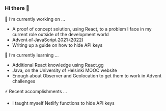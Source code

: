 ### Hi there 👋

🔭 I’m currently working on ...
- A proof of concept solution, using React, to a problem I face in my current role outside of the development world
- ~~Advent of JavaScript 2021 (2022)~~
- Writing up a guide on how to hide API keys

🌱 I’m currently learning ...
- Additional React knowledge using React.gg
- Java, on the University of Helsinki MOOC website
- Enough about Observer and Geolocation to get them to work in Advent challenges

⚡ Recent accomplishments ...
- I taught myself Netlify functions to hide API keys

<!--
**mreed4/mreed4** is a ✨ _special_ ✨ repository because its `README.md` (this file) appears on your GitHub profile.

Here are some ideas to get you started:

- 🔭 I’m currently working on ...
- 🌱 I’m currently learning ...
- 👯 I’m looking to collaborate on ...
- 🤔 I’m looking for help with ...
- 💬 Ask me about ...
- 📫 How to reach me: ...
- 😄 Pronouns: ...
- ⚡ Fun fact: ...
-->
